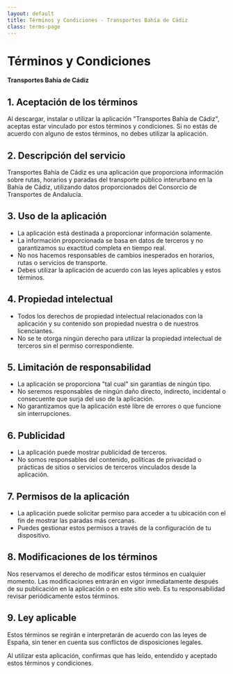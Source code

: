 ```yaml
---
layout: default
title: Términos y Condiciones - Transportes Bahía de Cádiz
class: terms-page
---
```


# Términos y Condiciones

**Transportes Bahía de Cádiz**

## 1. Aceptación de los términos

Al descargar, instalar o utilizar la aplicación "Transportes Bahía de Cádiz", aceptas estar vinculado por estos términos y condiciones. Si no estás de acuerdo con alguno de estos términos, no debes utilizar la aplicación.

## 2. Descripción del servicio

Transportes Bahía de Cádiz es una aplicación que proporciona información sobre rutas, horarios y paradas del transporte público interurbano en la Bahía de Cádiz, utilizando datos proporcionados del Consorcio de Transportes de Andalucía.

## 3. Uso de la aplicación

- La aplicación está destinada a proporcionar información solamente.
- La información proporcionada se basa en datos de terceros y no garantizamos su exactitud completa en tiempo real.
- No nos hacemos responsables de cambios inesperados en horarios, rutas o servicios de transporte.
- Debes utilizar la aplicación de acuerdo con las leyes aplicables y estos términos.

## 4. Propiedad intelectual

- Todos los derechos de propiedad intelectual relacionados con la aplicación y su contenido son propiedad nuestra o de nuestros licenciantes.
- No se te otorga ningún derecho para utilizar la propiedad intelectual de terceros sin el permiso correspondiente.

## 5. Limitación de responsabilidad

- La aplicación se proporciona "tal cual" sin garantías de ningún tipo.
- No seremos responsables de ningún daño directo, indirecto, incidental o consecuente que surja del uso de la aplicación.
- No garantizamos que la aplicación esté libre de errores o que funcione sin interrupciones.

## 6. Publicidad

- La aplicación puede mostrar publicidad de terceros.
- No somos responsables del contenido, políticas de privacidad o prácticas de sitios o servicios de terceros vinculados desde la aplicación.

## 7. Permisos de la aplicación

- La aplicación puede solicitar permiso para acceder a tu ubicación con el fin de mostrar las paradas más cercanas.
- Puedes gestionar estos permisos a través de la configuración de tu dispositivo.

## 8. Modificaciones de los términos

Nos reservamos el derecho de modificar estos términos en cualquier momento. Las modificaciones entrarán en vigor inmediatamente después de su publicación en la aplicación o en este sitio web. Es tu responsabilidad revisar periódicamente estos términos.

## 9. Ley aplicable

Estos términos se regirán e interpretarán de acuerdo con las leyes de España, sin tener en cuenta sus conflictos de disposiciones legales.

Al utilizar esta aplicación, confirmas que has leído, entendido y aceptado estos términos y condiciones.
